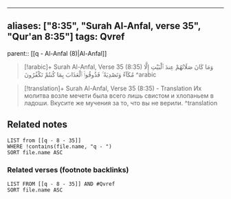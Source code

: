 
---
aliases: ["8:35", "Surah Al-Anfal, verse 35", "Qur'an 8:35"]
tags: Qvref
---

parent:: [[q - Al-Anfal (8)|Al-Anfal]]

> [!arabic]+ Surah Al-Anfal, Verse 35 (8:35)
> <span class="quran-arabic">وَمَا كَانَ صَلَاتُهُمْ عِندَ ٱلْبَيْتِ إِلَّا مُكَآءً وَتَصْدِيَةً ۚ فَذُوقُوا۟ ٱلْعَذَابَ بِمَا كُنتُمْ تَكْفُرُونَ</span>
^arabic

> [!translation]+ Surah Al-Anfal, Verse 35 (8:35) - Translation
> Их молитва возле мечети была всего лишь свистом и хлопаньем в ладоши. Вкусите же мучения за то, что вы не верили.
^translation



## Related notes
```dataview
LIST from [[q - 8 - 35]]
WHERE !contains(file.name, "q - ")
SORT file.name ASC
```

### Related verses (footnote backlinks)
```dataview
LIST FROM [[q - 8 - 35]] AND #Qvref
SORT file.name ASC
```

